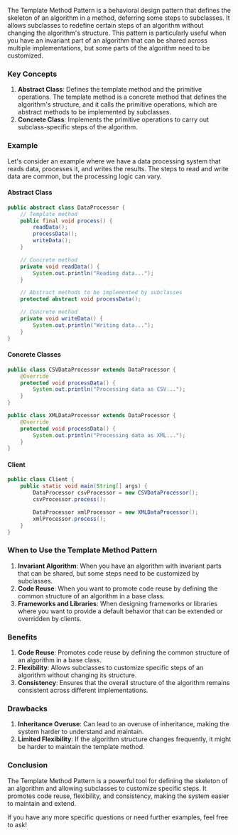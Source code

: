 The Template Method Pattern is a behavioral design pattern that defines the skeleton of an algorithm in a method, deferring some steps to subclasses. It allows subclasses to redefine certain steps of an algorithm without changing the algorithm's structure. This pattern is particularly useful when you have an invariant part of an algorithm that can be shared across multiple implementations, but some parts of the algorithm need to be customized.

### Key Concepts

1. **Abstract Class**: Defines the template method and the primitive operations. The template method is a concrete method that defines the algorithm's structure, and it calls the primitive operations, which are abstract methods to be implemented by subclasses.
2. **Concrete Class**: Implements the primitive operations to carry out subclass-specific steps of the algorithm.

### Example

Let's consider an example where we have a data processing system that reads data, processes it, and writes the results. The steps to read and write data are common, but the processing logic can vary.

#### Abstract Class

```java
public abstract class DataProcessor {
    // Template method
    public final void process() {
        readData();
        processData();
        writeData();
    }

    // Concrete method
    private void readData() {
        System.out.println("Reading data...");
    }

    // Abstract methods to be implemented by subclasses
    protected abstract void processData();

    // Concrete method
    private void writeData() {
        System.out.println("Writing data...");
    }
}
```

#### Concrete Classes

```java
public class CSVDataProcessor extends DataProcessor {
    @Override
    protected void processData() {
        System.out.println("Processing data as CSV...");
    }
}

public class XMLDataProcessor extends DataProcessor {
    @Override
    protected void processData() {
        System.out.println("Processing data as XML...");
    }
}
```

#### Client

```java
public class Client {
    public static void main(String[] args) {
        DataProcessor csvProcessor = new CSVDataProcessor();
        csvProcessor.process();

        DataProcessor xmlProcessor = new XMLDataProcessor();
        xmlProcessor.process();
    }
}
```

### When to Use the Template Method Pattern

1. **Invariant Algorithm**: When you have an algorithm with invariant parts that can be shared, but some steps need to be customized by subclasses.
2. **Code Reuse**: When you want to promote code reuse by defining the common structure of an algorithm in a base class.
3. **Frameworks and Libraries**: When designing frameworks or libraries where you want to provide a default behavior that can be extended or overridden by clients.

### Benefits

1. **Code Reuse**: Promotes code reuse by defining the common structure of an algorithm in a base class.
2. **Flexibility**: Allows subclasses to customize specific steps of an algorithm without changing its structure.
3. **Consistency**: Ensures that the overall structure of the algorithm remains consistent across different implementations.

### Drawbacks

1. **Inheritance Overuse**: Can lead to an overuse of inheritance, making the system harder to understand and maintain.
2. **Limited Flexibility**: If the algorithm structure changes frequently, it might be harder to maintain the template method.

### Conclusion

The Template Method Pattern is a powerful tool for defining the skeleton of an algorithm and allowing subclasses to customize specific steps. It promotes code reuse, flexibility, and consistency, making the system easier to maintain and extend.

If you have any more specific questions or need further examples, feel free to ask!